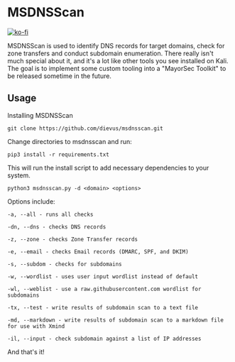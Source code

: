 # MSDNSScan

[![ko-fi](https://ko-fi.com/img/githubbutton_sm.svg)](https://ko-fi.com/M4M03Q2JN)

MSDNSScan is used to identify DNS records for target domains, check for zone transfers and conduct subdomain enumeration. There really isn't much special about it, and it's a lot like other tools you see installed on Kali. The goal is to implement some custom tooling into a "MayorSec Toolkit" to be released sometime in the future.

## Usage
Installing MSDNSScan

```git clone https://github.com/dievus/msdnsscan.git```

Change directories to msdnsscan and run:

```pip3 install -r requirements.txt```

This will run the install script to add necessary dependencies to your system.

```python3 msdnsscan.py -d <domain> <options>```

Options include:

```-a, --all - runs all checks```

 ```-dn, --dns - checks DNS records```
 
 ```-z, --zone - checks Zone Transfer records```

 ```-e, --email - checks Email records (DMARC, SPF, and DKIM)```
 
 ```-s, --subdom - checks for subdomains```
  
 ```-w, --wordlist - uses user input wordlist instead of default```
 
 ```-wl, --weblist - use a raw.githubusercontent.com wordlist for subdomains```

 ```-tx, --test - write results of subdomain scan to a text file```

 ```-md, --markdown - write results of subdomain scan to a markdown file for use with Xmind```

 ```-il, --input - check subdomain against a list of IP addresses```

And that's it!
